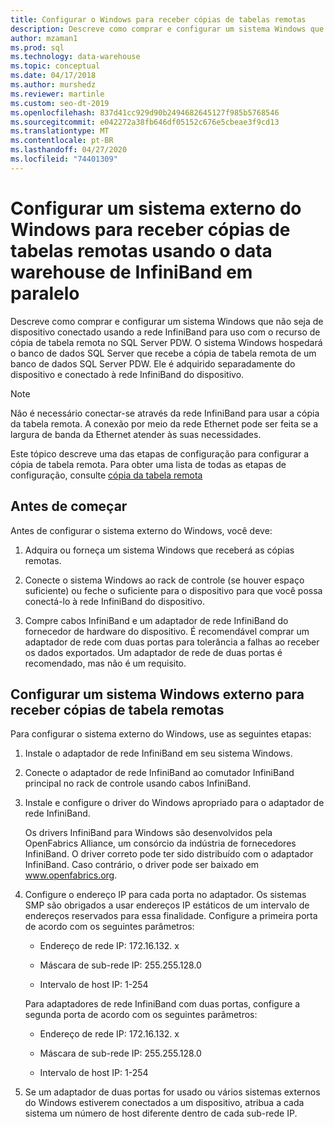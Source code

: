 ```yaml
---
title: Configurar o Windows para receber cópias de tabelas remotas
description: Descreve como comprar e configurar um sistema Windows que não seja de dispositivo conectado usando a rede InfiniBand para uso com o recurso de cópia de tabela remota em paralelo data warehouse. O sistema Windows hospedará o banco de dados SQL Server que recebe a cópia de tabela remota de um banco de dados SQL Server PDW. Ele é adquirido separadamente do dispositivo e conectado à rede InfiniBand do dispositivo.
author: mzaman1
ms.prod: sql
ms.technology: data-warehouse
ms.topic: conceptual
ms.date: 04/17/2018
ms.author: murshedz
ms.reviewer: martinle
ms.custom: seo-dt-2019
ms.openlocfilehash: 837d41cc929d90b2494682645127f985b5768546
ms.sourcegitcommit: e042272a38fb646df05152c676e5cbeae3f9cd13
ms.translationtype: MT
ms.contentlocale: pt-BR
ms.lasthandoff: 04/27/2020
ms.locfileid: "74401309"
---
```

# <a name="configure-an-external-windows-system-to-receive-remote-table-copies-using-infiniband---parallel-data-warehouse"></a>Configurar um sistema externo do Windows para receber cópias de tabelas remotas usando o data warehouse de InfiniBand em paralelo
Descreve como comprar e configurar um sistema Windows que não seja de dispositivo conectado usando a rede InfiniBand para uso com o recurso de cópia de tabela remota no SQL Server PDW. O sistema Windows hospedará o banco de dados SQL Server que recebe a cópia de tabela remota de um banco de dados SQL Server PDW. Ele é adquirido separadamente do dispositivo e conectado à rede InfiniBand do dispositivo.  
  
> [!NOTE]  
> Não é necessário conectar-se através da rede InfiniBand para usar a cópia da tabela remota. A conexão por meio da rede Ethernet pode ser feita se a largura de banda da Ethernet atender às suas necessidades.  
  
Este tópico descreve uma das etapas de configuração para configurar a cópia de tabela remota. Para obter uma lista de todas as etapas de configuração, consulte [cópia da tabela remota](remote-table-copy.md)  
  
## <a name="before-you-begin"></a>Antes de começar  
Antes de configurar o sistema externo do Windows, você deve:  
  
1.  Adquira ou forneça um sistema Windows que receberá as cópias remotas.  
  
2.  Conecte o sistema Windows ao rack de controle (se houver espaço suficiente) ou feche o suficiente para o dispositivo para que você possa conectá-lo à rede InfiniBand do dispositivo.  
  
3.  Compre cabos InfiniBand e um adaptador de rede InfiniBand do fornecedor de hardware do dispositivo. É recomendável comprar um adaptador de rede com duas portas para tolerância a falhas ao receber os dados exportados. Um adaptador de rede de duas portas é recomendado, mas não é um requisito.  
  
## <a name="configure-an-external-windows-system-to-receive-remote-table-copies"></a><a name="HowToWindows"></a>Configurar um sistema Windows externo para receber cópias de tabela remotas  
Para configurar o sistema externo do Windows, use as seguintes etapas:  
  
1.  Instale o adaptador de rede InfiniBand em seu sistema Windows.  
  
2.  Conecte o adaptador de rede InfiniBand ao comutador InfiniBand principal no rack de controle usando cabos InfiniBand.  
  
3.  Instale e configure o driver do Windows apropriado para o adaptador de rede InfiniBand.  
  
    Os drivers InfiniBand para Windows são desenvolvidos pela OpenFabrics Alliance, um consórcio da indústria de fornecedores InfiniBand.  O driver correto pode ter sido distribuído com o adaptador InfiniBand. Caso contrário, o driver pode ser baixado em www.openfabrics.org.  
  
4.  Configure o endereço IP para cada porta no adaptador. Os sistemas SMP são obrigados a usar endereços IP estáticos de um intervalo de endereços reservados para essa finalidade. Configure a primeira porta de acordo com os seguintes parâmetros:  
  
    -   Endereço de rede IP: 172.16.132. x  
  
    -   Máscara de sub-rede IP: 255.255.128.0  
  
    -   Intervalo de host IP: 1-254  
  
    Para adaptadores de rede InfiniBand com duas portas, configure a segunda porta de acordo com os seguintes parâmetros:  
  
    -   Endereço de rede IP: 172.16.132. x  
  
    -   Máscara de sub-rede IP: 255.255.128.0  
  
    -   Intervalo de host IP: 1-254  
  
5.  Se um adaptador de duas portas for usado ou vários sistemas externos do Windows estiverem conectados a um dispositivo, atribua a cada sistema um número de host diferente dentro de cada sub-rede IP.  
  
<!-- MISSING LINKS 
## See Also  
[Common Metadata Query Examples &#40;SQL Server PDW&#41;](../sqlpdw/common-metadata-query-examples-sql-server-pdw.md)  
-->
  
